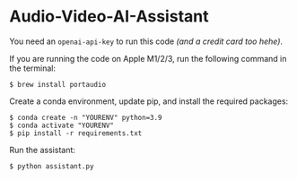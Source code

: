 # Audio-Video-AI-Assistant

You need an `openai-api-key` to run this code _(and a credit card too hehe)_.


If you are running the code on Apple M1/2/3, run the following command in the terminal:

```
$ brew install portaudio
```

Create a conda environment, update pip, and install the required packages:

```
$ conda create -n "YOURENV" python=3.9
$ conda activate "YOURENV"
$ pip install -r requirements.txt
```

Run the assistant:

```
$ python assistant.py
```
